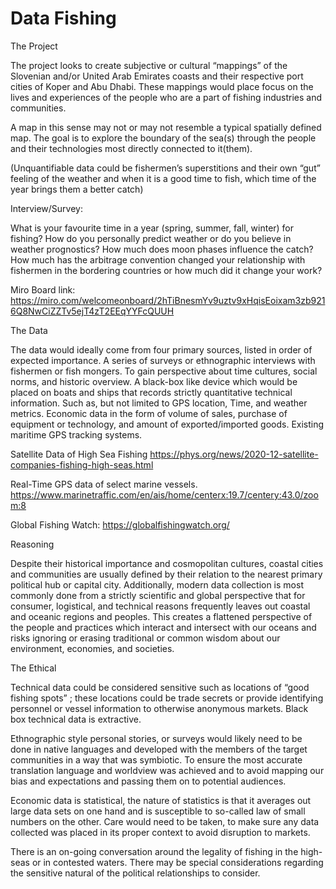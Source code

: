 # Data Fishing

The Project

The project looks to create subjective or cultural “mappings” of the Slovenian and/or United Arab Emirates coasts and their respective port cities of Koper and Abu Dhabi. These mappings would place focus on the lives and experiences of the people who are a part of fishing industries and communities.

A map in this sense may not or may not resemble a typical spatially defined map. The goal is to explore the boundary of the sea(s) through the people and their technologies most directly connected to it(them).

(Unquantifiable data could be fishermen’s superstitions and their own “gut” feeling of the weather and when it is a good time to fish, which time of the year brings them a better catch)

Interview/Survey:

What is your favourite time in a year (spring, summer, fall, winter) for fishing?
How do you personally predict weather or do you believe in weather prognostics?
How much does moon phases influence the catch?
How much has the arbitrage convention changed your relationship with fishermen in the bordering countries or how much did it change your work?

Miro Board link: https://miro.com/welcomeonboard/2hTiBnesmYv9uztv9xHqisEoixam3zb9216Q8NwCiZZTv5ejT4zT2EEqYYFcQUUH

The Data

The data would ideally come from four primary sources, listed in order of expected importance. 
A series of surveys or ethnographic interviews with fishermen or fish mongers. To gain perspective about time cultures, social norms, and historic overview.
A black-box like device which would be placed on boats and ships that records strictly quantitative technical information. Such as, but not limited to GPS location, Time, and weather metrics.
Economic data in the form of volume of sales, purchase of equipment or technology, and amount of exported/imported goods.
Existing maritime GPS tracking systems. 

Satellite Data of High Sea Fishing
https://phys.org/news/2020-12-satellite-companies-fishing-high-seas.html


Real-Time GPS data of select marine vessels.
https://www.marinetraffic.com/en/ais/home/centerx:19.7/centery:43.0/zoom:8

Global Fishing Watch: https://globalfishingwatch.org/






Reasoning

Despite their historical importance and cosmopolitan cultures, coastal cities and communities are usually defined by their relation to the nearest primary political hub or capital city. Additionally, modern data collection is most commonly done from a strictly scientific and global perspective that for consumer, logistical, and technical reasons frequently leaves out coastal and oceanic regions and peoples. This creates a flattened perspective of the people and practices which interact and intersect with our oceans and risks ignoring or erasing traditional or common wisdom about our environment, economies, and societies.

The Ethical

Technical data could be considered sensitive such as locations of “good fishing spots” ; these locations could be trade secrets or provide identifying personnel or vessel information to otherwise anonymous markets. Black box technical data is extractive.

Ethnographic style personal stories, or surveys would likely need to be done in native languages and developed with the members of the target communities in a way that was symbiotic. To ensure the most accurate translation language and worldview was achieved and to avoid mapping our bias and expectations and passing them on to potential audiences.

Economic data is statistical, the nature of statistics is that it averages out large data sets on one hand and is susceptible to so-called law of small numbers on the other. Care would need to be taken, to make sure any data collected was placed in its proper context to avoid disruption to markets.  

There is an on-going conversation around the legality of fishing in the high-seas or in contested waters. There may be special considerations regarding the sensitive natural of the political relationships to consider. 
